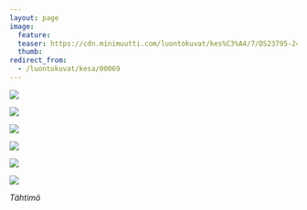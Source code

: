 ```yaml
---
layout: page
image:
  feature:
  teaser: https://cdn.minimuutti.com/luontokuvat/kes%C3%A4/7/DS23795-245px.jpg
  thumb:
redirect_from:
  - /luontokuvat/kesa/00069
---
```


![](https://cdn.minimuutti.com/luontokuvat/kes%C3%A4/7/DS23793-800px.jpg)

![](https://cdn.minimuutti.com/luontokuvat/kes%C3%A4/7/DS23795-800px.jpg)

![](https://cdn.minimuutti.com/luontokuvat/kes%C3%A4/7/DS23796-800px.jpg)

![](https://cdn.minimuutti.com/luontokuvat/kes%C3%A4/7/DS23798-800px.jpg)

![](https://cdn.minimuutti.com/luontokuvat/kes%C3%A4/7/DS23800-800px.jpg)

![](https://cdn.minimuutti.com/luontokuvat/kes%C3%A4/7/DS23803-800px.jpg)

*Tähtimö*

